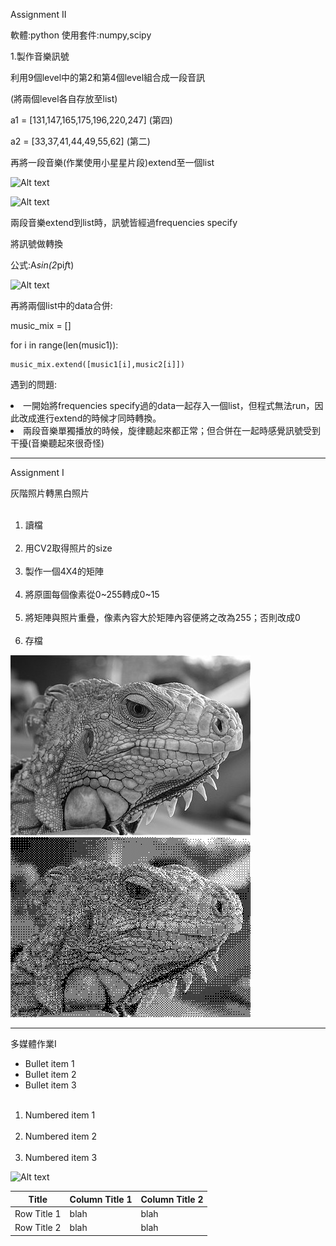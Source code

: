 
Assignment II

軟體:python
使用套件:numpy,scipy

1.製作音樂訊號

 利用9個level中的第2和第4個level組合成一段音訊
 
 
 (將兩個level各自存放至list)
 
 a1 = [131,147,165,175,196,220,247] (第四)
 
 a2 = [33,37,41,44,49,55,62] (第二)
 
 
 再將一段音樂(作業使用小星星片段)extend至一個list
 
![Alt text](https://i.imgur.com/lmQBM5A.jpg)
 
![Alt text](https://i.imgur.com/VfuRDO4.jpg)
 
 
 兩段音樂extend到list時，訊號皆經過frequencies specify
 
 將訊號做轉換
 
 公式:A*sin(2*pi*f*t)
 
![Alt text](https://i.imgur.com/6czXeCr.jpg) 
 
 
 再將兩個list中的data合併:
 
  music_mix = []
  
  
  for i in range(len(music1)):
  
    music_mix.extend([music1[i],music2[i]])
    

遇到的問題:

 <li>一開始將frequencies specify過的data一起存入一個list，但程式無法run，因此改成進行extend的時候才同時轉換。</li>
 
 <li>兩段音樂單獨播放的時候，旋律聽起來都正常；但合併在一起時感覺訊號受到干擾(音樂聽起來很奇怪)</li>

---------------------------------------------------------------

Assignment I

灰階照片轉黑白照片

<ol>
  <li>讀檔</li>
  <li>用CV2取得照片的size</li>
  <li>製作一個4X4的矩陣</li>
  <li>將原圖每個像素從0~255轉成0~15</li>
  <li>將矩陣與照片重疊，像素內容大於矩陣內容便將之改為255；否則改成0</li>
  <li>存檔</li>
</ol>

![Alt text](001.jpg) 
![Alt text](result.jpg)

-----------------------------------------------------------------

多媒體作業I

* Bullet item 1
* Bullet item 2
* Bullet item 3

<ol>
  <li>Numbered item 1</li>
  <li>Numbered item 2</li>
  <li>Numbered item 3</li>
</ol>
 
![Alt text](https://parentinghealthybabies.com/wp-content/uploads/2012/12/apple-16.jpg) 

| Title | Column Title 1 | Column Title 2 |
| ------| ------ | ------ |
| Row Title 1 | blah | blah |
| Row Title 2 | blah | blah |
